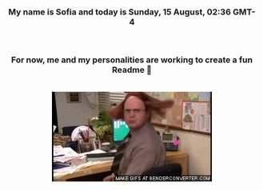 


<div align="center">
<h3 >My name is Sofia and today is Sunday, 15 August, 02:36 GMT-4</h3><br>
<h3 >For now, me and my personalities are working to create a fun Readme 👋
</h3><br>
<img src='img/dwight.gif' alt='working...'/>
</div>
